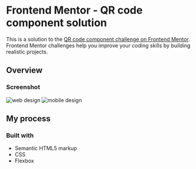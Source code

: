 # Frontend Mentor - QR code component solution

This is a solution to the [QR code component challenge on Frontend Mentor](https://www.frontendmentor.io/challenges/qr-code-component-iux_sIO_H). Frontend Mentor challenges help you improve your coding skills by building realistic projects. 

## Overview

### Screenshot
![web design](https://github.com/JosefKorba/QR-code-component/assets/123871865/dfd9d3f0-8718-4e29-9393-9f17145513c1) ![mobile design](https://github.com/JosefKorba/QR-code-component/assets/123871865/7b34c13c-8a82-47de-b6be-b7ff2c4bf46c)

## My process

### Built with

- Semantic HTML5 markup
- CSS 
- Flexbox
